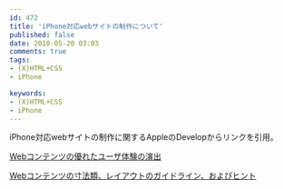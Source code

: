 ```yaml
---
id: 472
title: 'iPhone対応webサイトの制作について'
published: false
date: 2010-05-20 03:03
comments: true
tags:
- (X)HTML+CSS
- iPhone

keywords:
- (X)HTML+CSS
- iPhone
---
```

iPhone対応webサイトの制作に関するAppleのDevelopからリンクを引用。

[Webコンテンツの優れたユーザ体験の演出](http://developer.apple.com/jp/iphone/library/documentation/UserExperience/Conceptual/MobileHIG/WebContentPrinciples/chapter_18_section_1.html#//apple_ref/doc/uid/TP40006556-CH19-SW1 "Webコンテンツの優れたユーザ体験の演出")

[Webコンテンツの寸法類、レイアウトのガイドライン、およびヒント](http://developer.apple.com/jp/iphone/library/documentation/UserExperience/Conceptual/MobileHIG/WebContentMetrics/chapter_19_section_1.html#//apple_ref/doc/uid/TP40006556-CH18-SW20 "Webコンテンツの寸法類、レイアウトのガイドライン、およびヒント")

